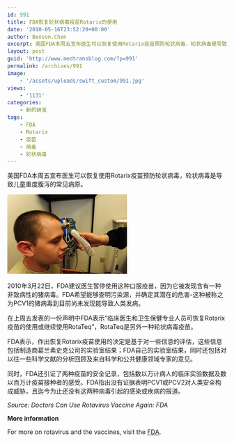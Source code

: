 ```yaml
---
id: 991
title: FDA恢复轮状病毒疫苗Rotarix的使用
date: '2010-05-16T23:52:20+00:00'
author: Benson.Chen
excerpt: 美国FDA本周五宣布医生可以恢复使用Rotarix疫苗预防轮状病毒，轮状病毒是导致儿童重度腹泻的常见病原。2010年3月22日，FDA建议医生暂停使用这种口服疫苗，因为它被发现含有一种非致病性的猪病毒。FDA希望能够查明污染源，并确定其潜在的危害-这种被称之为PCV1的猪病毒到目前尚未发现能导致人类发病。
layout: post
guid: 'http://www.medtransblog.com/?p=991'
permalink: /archives/991
image:
    - '/assets/uploads/swift_custom/991.jpg'
views:
    - '1131'
categories:
    - 新药研发
tags:
    - FDA
    - Rotarix
    - 疫苗
    - 病毒
    - 轮状病毒
---
```


美国FDA本周五宣布医生可以恢复使用Rotarix疫苗预防轮状病毒，轮状病毒是导致儿童重度腹泻的常见病原。

![](/assets/uploads/2010/05/下载-3.jpg)

2010年3月22日，FDA建议医生暂停使用这种口服疫苗，因为它被发现含有一种非致病性的猪病毒。FDA希望能够查明污染源，并确定其潜在的危害-这种被称之为PCV1的猪病毒到目前尚未发现能导致人类发病。

在上周五发表的一份声明中FDA表示“临床医生和卫生保健专业人员可恢复Rotarix疫苗的使用或继续使用RotaTeq”，RotaTeq是另外一种轮状病毒疫苗。

FDA表示，作出恢复Rotarix疫苗使用的决定是基于对一些信息的评估，这些信息包括制造商葛兰素史克公司的实验室结果；FDA自己的实验室结果，同时还包括对以往一些科学文献的分析回顾及来自科学和公共健康领域专家的意见。

同时，FDA还引证了两种疫苗的安全记录，包括数以万计病人的临床实验数据及数以百万计疫苗接种者的感受。FDA指出没有证据表明PCV1或PCV2对人类安全构成威胁，且迄今为止还没有这两种病毒引起的感染或疾病的报道。

*Source: Doctors Can Use Rotavirus Vaccine Again: FDA*

**More information**

For more on rotavirus and the vaccines, visit the [FDA](http://www.fda.gov/BiologicsBloodVaccines/Vaccines/ApprovedProducts/ucm205547.htm).
